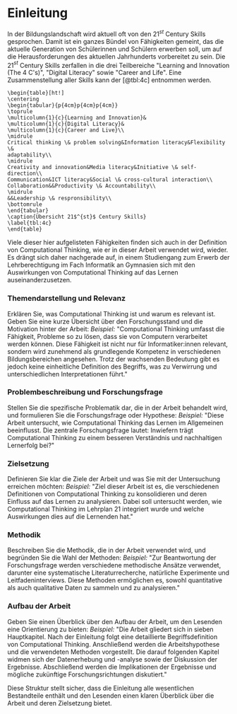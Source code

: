 # Einleitung

In der Bildungslandschaft wird aktuell oft von den 21$^{st}$ Century Skills
gesprochen. Damit ist ein ganzes Bündel von Fähigkeiten gemeint, das die
aktuelle Generation von Schülerinnen und Schülern erwerben soll, um auf
die Herausforderungen des aktuellen Jahrhunderts vorbereitet zu sein.
Die 21$^{st}$ Century Skills zerfallen in die drei Teilbereiche "Learning and
Innovation (The 4 C's)", "Digital Literacy" sowie "Career and Life".
Eine Zusammenstellung aller Skills kann der [@tbl:4c] entnommen werden.

```{=latex}
\begin{table}[ht!]
\centering
\begin{tabular}{p{4cm}p{4cm}p{4cm}}
\toprule
\multicolumn{1}{c}{Learning and Innovation}&
\multicolumn{1}{c}{Digital Literacy}&
\multicolumn{1}{c}{Career and Live}\\
\midrule
Critical thinking \& problem solving&Information literacy&Flexibility \&
adaptability\\
\midrule
Creativity and innovation&Media literacy&Initiative \& self-direction\\
Communication&ICT literacy&Social \& cross-cultural interaction\\
Collaboration&&Productivity \& Accountability\\
\midrule
&&Leadership \& respronsibility\\
\bottomrule
\end{tabular}
\caption{Übersicht 21$^{st}$ Century Skills}
\label{tbl:4c}
\end{table}
```

Viele dieser hier aufgelisteten Fähigkeiten finden sich auch in der
Definition von Computational Thinking, wie er in dieser Arbeit
verwendet wird, wieder. Es drängt sich daher nachgerade auf, in einem
Studiengang zum Erwerb der Lehrberechtigung im Fach Informatik an
Gymnasien sich mit den Auswirkungen von Computational Thinking auf das
Lernen auseinanderzusetzen.

### **Themendarstellung und Relevanz**
Erklären Sie, was Computational Thinking ist und warum es relevant ist. Geben Sie eine kurze Übersicht über den Forschungsstand und die Motivation hinter der Arbeit:
*Beispiel:* "Computational Thinking umfasst die Fähigkeit, Probleme so zu lösen, dass sie von Computern verarbeitet werden können. Diese Fähigkeit ist nicht nur für Informatiker:innen relevant, sondern wird zunehmend als grundlegende Kompetenz in verschiedenen Bildungsbereichen angesehen. Trotz der wachsenden Bedeutung gibt es jedoch keine einheitliche Definition des Begriffs, was zu Verwirrung und unterschiedlichen Interpretationen führt."

### **Problembeschreibung und Forschungsfrage**
Stellen Sie die spezifische Problematik dar, die in der Arbeit behandelt wird, und formulieren Sie die Forschungsfrage oder Hypothese:
*Beispiel:* "Diese Arbeit untersucht, wie Computational Thinking das Lernen im Allgemeinen beeinflusst. Die zentrale Forschungsfrage lautet: Inwiefern trägt Computational Thinking zu einem besseren Verständnis und nachhaltigen Lernerfolg bei?"

### **Zielsetzung**
Definieren Sie klar die Ziele der Arbeit und was Sie mit der Untersuchung erreichen möchten:
*Beispiel:* "Ziel dieser Arbeit ist es, die verschiedenen Definitionen von Computational Thinking zu konsolidieren und deren Einfluss auf das Lernen zu analysieren. Dabei soll untersucht werden, wie Computational Thinking im Lehrplan 21 integriert wurde und welche Auswirkungen dies auf die Lernenden hat."

### **Methodik**
Beschreiben Sie die Methodik, die in der Arbeit verwendet wird, und begründen Sie die Wahl der Methoden:
*Beispiel:* "Zur Beantwortung der Forschungsfrage werden verschiedene methodische Ansätze verwendet, darunter eine systematische Literaturrecherche, natürliche Experimente und Leitfadeninterviews. Diese Methoden ermöglichen es, sowohl quantitative als auch qualitative Daten zu sammeln und zu analysieren."

### **Aufbau der Arbeit**
Geben Sie einen Überblick über den Aufbau der Arbeit, um den Lesenden eine Orientierung zu bieten:
*Beispiel:* "Die Arbeit gliedert sich in sieben Hauptkapitel. Nach der Einleitung folgt eine detaillierte Begriffsdefinition von Computational Thinking. Anschließend werden die Arbeitshypothese und die verwendeten Methoden vorgestellt. Die darauf folgenden Kapitel widmen sich der Datenerhebung und -analyse sowie der Diskussion der Ergebnisse. Abschließend werden die Implikationen der Ergebnisse und mögliche zukünftige Forschungsrichtungen diskutiert."

Diese Struktur stellt sicher, dass die Einleitung alle wesentlichen Bestandteile enthält und den Lesenden einen klaren Überblick über die Arbeit und deren Zielsetzung bietet.
